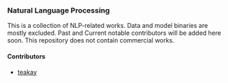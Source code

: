### Natural Language Processing
This is a collection of NLP-related works. Data and model binaries are mostly excluded.
Past and Current notable contributors will be added here soon.
This repository does not contain commercial works.

#### Contributors
+ [teakay](https://github.com/teakay)
